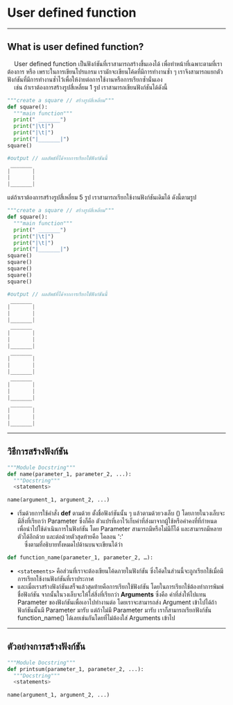 #  User defined function

---

## What is user defined function?

&nbsp;&nbsp;&nbsp;&nbsp;User defined function เป็นฟังก์ชันที่เราสามารถสร้างขึ้นเองได้ เพื่อทำหน้าที่เฉพาะตามที่เราต้องการ หรือ เพราะในการเขียนโปรแกรม เรามักจะเขียนโค้ดที่มีการทำงานซ้ำ ๆ เราจึงสามารถแยกตัวฟังก์ชันที่มีการทำงานซ้ำไว้เพื่อให้ง่ายต่อการใช้งานหรือการเรียกซ้ำนั่นเอง <br>
&nbsp;&nbsp;&nbsp;&nbsp;เช่น ถ้าเราต้องการสร้างรูปสี่เหลี่ยม 1 รูป เราสามารถเขียนฟังก์ชันได้ดังนี้

```python
"""create a square // สร้างรูปสี่เหลี่ยม"""
def square():
  """main function""" 
  print(" _______")
  print("|\t|")
  print("|\t|")
  print("|_______|")
square()

#output // ผลลัพธ์ที่ได้จากการเรียกใช้ฟังก์ชันนี้
 _______
|       |
|       |
|_______|
```

แต่ถ้าเราต้องการสร้างรูปสี่เหลี่ยม 5 รูป เราสามารถเรียกใช้งานฟังก์ชันเดิมได้ ดังนี้ตามรูป

```python
"""create a square // สร้างรูปสี่เหลี่ยม"""
def square():
  """main function""" 
  print(" _______")
  print("|\t|")
  print("|\t|")
  print("|_______|")
square()
square()
square()
square()
square()

#output // ผลลัพธ์ที่ได้จากการเรียกใช้ฟังก์ชันนี้
 _______
|       |
|       |
|_______|
 _______
|       |
|       |
|_______|
 _______
|       |
|       |
|_______|
 _______
|       |
|       |
|_______|
 _______
|       |
|       |
|_______|
```

---

## วิธีการสร้างฟังก์ชัน

```python
"""Module Docstring"""
def name(parameter_1, parameter_2, ...):
  """Docstring""" 
  <statements>
  
name(argument_1, argument_2, ...)
```

- เริ่มด้วยการใช้คำสั่ง **def**  ตามด้วย ตั้งชื่อฟังก์ชันนั้น ๆ  แล้วตามด้วยวงเล็บ () โดยภายในวงเล็บจะมีสิ่งที่เรียกว่า Parameter ซึ่งก็คือ ตัวแปรที่เอาไว้เก็บค่าที่ส่งมาจากผู้ใช้หรือค่าคงที่ที่กำหนด เพื่อนำไปใช้ดำเนินการในฟังก์ชัน
โดย Parameter สามารถมีหรือไม่มีก็ได้ และสามารถมีหลายตัวได้อีกด้วย และต่อด้วยตัวสุดท้ายคือ โคลอน ':' <br>
&nbsp;&nbsp;&nbsp;&nbsp;ซึ่งตามที่อธิบายทั้งหมดไปด้านบนจะเขียนได้ว่า<br>

```python
def function_name(parameter_1, parameter_2, …):
```

- ```<statements>``` คือส่วนที่เราจะต้องเขียนโค้ดภายในฟังก์ชัน ซึ่งโค้ดในส่วนนี้จะถูกเรียกใช้เมื่อมีการเรียกใช้งานฟังก์ชันที่เราประกาศ
- และเมื่อเราสร้างฟังก์ชันเสร็จแล้วสุดท้ายคือการเรียกใช้ฟังก์ชัน โดยในการเรียกใช้ต้องทำการพิมพ์ชื่อฟังก์ชัน จากนั้นในวงเล็บจะให้ใส่สิ่งที่เรียกว่า **Arguments** ซึ่งคือ ค่าที่ส่งให้ไปแทน Parameter ของฟังก์ชันเพื่อเอาไปทำงานต่อ
โดยเราจะสามารถส่ง Argument เข้าไปได้ถ้าฟังก์ชันนั้นมี Parameter มารับ แต่ถ้าไม่มี Parameter มารับ เราก็สามารถเรียกฟังก์ชัน function_name() ได้เลยเช่นกันโดยที่ไม่ต้องใส่ Arguments เข้าไป

---
  
## ตัวอย่างการสร้างฟังก์ชัน
  
```python
"""Module Docstring"""
def printsum(parameter_1, parameter_2, ...):
  """Docstring""" 
  <statements>
  
name(argument_1, argument_2, ...)
```
    
